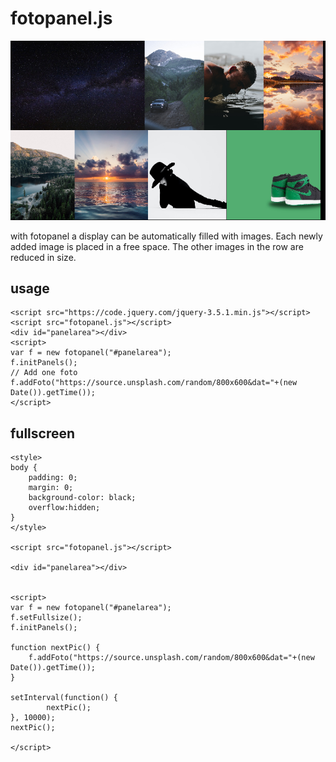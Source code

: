 # fotopanel.js

![example](fotopanel.jpg)

with fotopanel a display can be automatically filled with images. 
Each newly added image is placed in a free space. 
The other images in the row are reduced in size.

## usage
```
<script src="https://code.jquery.com/jquery-3.5.1.min.js"></script>
<script src="fotopanel.js"></script>
<div id="panelarea"></div>
<script>
var f = new fotopanel("#panelarea");
f.initPanels();
// Add one foto
f.addFoto("https://source.unsplash.com/random/800x600&dat="+(new Date()).getTime());	
</script>
```

## fullscreen

```
<style>
body {
	padding: 0;
	margin: 0;
	background-color: black;
	overflow:hidden;
}
</style>

<script src="fotopanel.js"></script>

<div id="panelarea"></div>


<script>
var f = new fotopanel("#panelarea");
f.setFullsize();
f.initPanels();

function nextPic() {
	f.addFoto("https://source.unsplash.com/random/800x600&dat="+(new Date()).getTime());	
}

setInterval(function() {
		nextPic();
}, 10000);
nextPic();

</script>
```